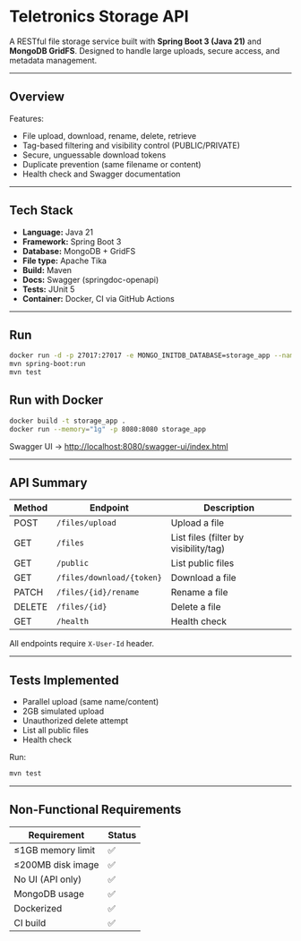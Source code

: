 # Teletronics Storage API

A RESTful file storage service built with **Spring Boot 3 (Java 21)** and **MongoDB GridFS**.
Designed to handle large uploads, secure access, and metadata management.

---

## Overview

Features:

* File upload, download, rename, delete, retrieve
* Tag-based filtering and visibility control (PUBLIC/PRIVATE)
* Secure, unguessable download tokens
* Duplicate prevention (same filename or content)
* Health check and Swagger documentation

---

## Tech Stack

* **Language:** Java 21
* **Framework:** Spring Boot 3
* **Database:** MongoDB + GridFS
* **File type:** Apache Tika
* **Build:** Maven
* **Docs:** Swagger (springdoc-openapi)
* **Tests:** JUnit 5
* **Container:** Docker, CI via GitHub Actions

---

## Run

```bash
docker run -d -p 27017:27017 -e MONGO_INITDB_DATABASE=storage_app --name mongo mongo
mvn spring-boot:run
mvn test
```

## Run with Docker

```bash
docker build -t storage_app .
docker run --memory="1g" -p 8080:8080 storage_app
```

Swagger UI → [http://localhost:8080/swagger-ui/index.html](http://localhost:8080/swagger-ui/index.html)

---

## API Summary

| Method | Endpoint        | Description                           |
| ------ |-----------------|---------------------------------------|
| POST   | `/files/upload` | Upload a file                         |
| GET    | `/files`        | List files (filter by visibility/tag) |
| GET    | `/public`       | List public files                     |   
| GET    | `/files/download/{token}` | Download a file                       |
| PATCH  | `/files/{id}/rename`      | Rename a file                         |
| DELETE | `/files/{id}`             | Delete a file                         |
| GET    | `/health`                 | Health check                          |

All endpoints require `X-User-Id` header.

---

## Tests Implemented

* Parallel upload (same name/content)
* 2GB simulated upload
* Unauthorized delete attempt
* List all public files
* Health check

Run:

```bash
mvn test
```

---

## Non-Functional Requirements

| Requirement       | Status |
| ----------------- | ------ |
| ≤1GB memory limit | ✅      |
| ≤200MB disk image | ✅      |
| No UI (API only)  | ✅      |
| MongoDB usage     | ✅      |
| Dockerized        | ✅      |
| CI build          | ✅      |

